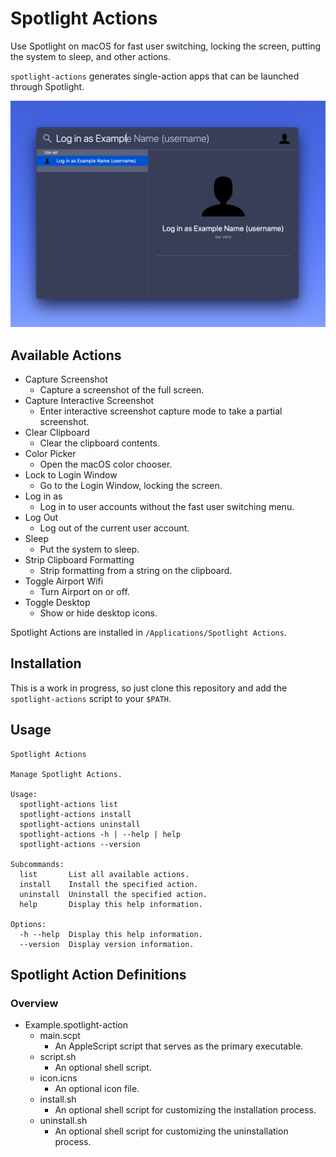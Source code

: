# Spotlight Actions

Use Spotlight on macOS for fast user switching, locking the screen, putting the system to sleep, and other actions.

`spotlight-actions` generates single-action apps that can be launched through Spotlight.

![Log in as Example](https://raw.githubusercontent.com/alphabetum/spotlight-actions/master/assets/log-in-as-example.png)

## Available Actions

- Capture Screenshot
  - Capture a screenshot of the full screen.
- Capture Interactive Screenshot
  - Enter interactive screenshot capture mode to take a partial screenshot.
- Clear Clipboard
  - Clear the clipboard contents.
- Color Picker
  - Open the macOS color chooser.
- Lock to Login Window
  - Go to the Login Window, locking the screen.
- Log in as
  - Log in to user accounts without the fast user switching menu.
- Log Out
  - Log out of the current user account.
- Sleep
  - Put the system to sleep.
- Strip Clipboard Formatting
  - Strip formatting from a string on the clipboard.
- Toggle Airport Wifi
  - Turn Airport on or off.
- Toggle Desktop
  - Show or hide desktop icons.

Spotlight Actions are installed in `/Applications/Spotlight Actions`.

## Installation

This is a work in progress, so just clone this repository and add the `spotlight-actions` script to your `$PATH`.

## Usage

```
Spotlight Actions

Manage Spotlight Actions.

Usage:
  spotlight-actions list
  spotlight-actions install
  spotlight-actions uninstall
  spotlight-actions -h | --help | help
  spotlight-actions --version

Subcommands:
  list       List all available actions.
  install    Install the specified action.
  uninstall  Uninstall the specified action.
  help       Display this help information.

Options:
  -h --help  Display this help information.
  --version  Display version information.
```

## Spotlight Action Definitions

### Overview

- Example.spotlight-action
  - main.scpt
    - An AppleScript script that serves as the primary executable.
  - script.sh
    - An optional shell script.
  - icon.icns
    - An optional icon file.
  - install.sh
    - An optional shell script for customizing the installation process.
  - uninstall.sh
    - An optional shell script for customizing the uninstallation process.


